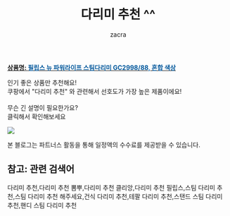 ﻿---
layout: post
title:  "다리미 추천 ^^"
author: zacra
categories: [ 아이템 ]
tags: [다리미 추천,다리미 추천 뽐뿌,다리미 추천 클리앙,다리미 추천 필립스,스팀 다리미 추천,스팀 다리미 추천 해주세요,건식 다리미 추천,테팔 다리미 추천,스탠드 스팀 다리미 추천,핸디 스팀 다리미 추천]
image: https://static.coupangcdn.com/image/product/image/vendoritem/2019/02/25/3488761100/f34460bf-9692-4ce3-8358-14eec47ab1e1.jpg 
description: "쿠팡에서 다리미 추천 관련 키워드로 가장 고객 선호도가 높은 제품이랍니다."
rating: 4.5
---

<a href="https://link.coupang.com/re/AFFSDP?lptag=AF8407795&pageKey=59856114&itemId=205953122&vendorItemId=3488761100&traceid=V0-153-49ea151ce508582a"><b>상품명: <font color='#01579B'>필립스 뉴 파워라이프 스팀다리미 GC2998/88, 혼합 색상</font></b></a>

인기 좋은 상품만 추천해요!<br/>
쿠팡에서 "다리미 추천" 와 관련해서 선호도가 가장 높은 제품이에요!<br/><br/>
무슨 긴 설명이 필요한가요?  
클릭해서 확인해보세요


<a href="https://link.coupang.com/re/AFFSDP?lptag=AF8407795&pageKey=59856114&itemId=205953122&vendorItemId=3488761100&traceid=V0-153-49ea151ce508582a"><img src="https://thumbnail7.coupangcdn.com/thumbnails/remote/q89/image/product/content/vendorItem/2019/02/27/205953122/af6d2ff1-dbd0-46af-aed0-eba853c1eaad.jpg"></a> 

본 블로그는 파트너스 활동을 통해 일정액의 수수료를 제공받을 수 있습니다.

## 참고: 관련 검색어    
다리미 추천,다리미 추천 뽐뿌,다리미 추천 클리앙,다리미 추천 필립스,스팀 다리미 추천,스팀 다리미 추천 해주세요,건식 다리미 추천,테팔 다리미 추천,스탠드 스팀 다리미 추천,핸디 스팀 다리미 추천